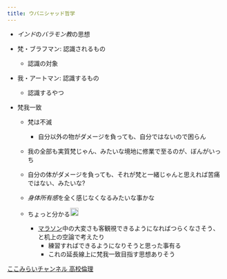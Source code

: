 ```yaml
---
title: ウパニシャッド哲学
---
```


* *インド*の*バラモン教*の思想

* 梵・ブラフマン: 認識されるもの
  
  * 認識の対象
* 我・アートマン: 認識するもの
  
  * 認識するやつ
* 梵我一致
  
  * 梵は不滅
    * 自分以外の物がダメージを負っても、自分ではないので困らん
  * 我の全部も実質梵じゃん、みたいな境地に修業で至るのが、ぼんがいっち
  * 自分の体がダメージを負っても、それが梵と一緒じゃんと思えれば苦痛ではない、みたいな?
  * *身体所有感*を全く感じなくなるみたいな事かな
  * ちょっと分かる<img src='https://scrapbox.io/api/pages/blu3mo-public/blu3mo/icon' alt='blu3mo.icon' height="19.5"/>

    * [マラソン](%E3%83%9E%E3%83%A9%E3%82%BD%E3%83%B3.md)中の大変さも客観視できるようになればつらくなさそう、と机上の空論で考えたり
      * 練習すればできるようになりそうと思った事有る
      * これの延長線上に梵我一致目指す思想ありそう

[ここみらいチャンネル 高校倫理](%E3%81%93%E3%81%93%E3%81%BF%E3%82%89%E3%81%84%E3%83%81%E3%83%A3%E3%83%B3%E3%83%8D%E3%83%AB%20%E9%AB%98%E6%A0%A1%E5%80%AB%E7%90%86.md)
